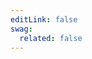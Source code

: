 ```yaml
---
editLink: false
swag:
  related: false
---
```


<SwagLanding image="https://store.shopware.com/media/image/themes-illustration.png">
    <template #title>Craft beautiful themes that inspire</template>
    <template #description>
        <p>Themes allow merchants transport their brand and identity. They are the way they present their products and services. Create a theme and sell it on the store, so merchants can use it in their stores.</p>
        <p>Shopware's theme system is based on [Twig.js](#) and an inheritance mechanism, so you can write individual themes without breaking Shopware's core functionalities.</p>
    </template>
    <template #ctas>
        <PageRef page="/docs/guides/plugins/themes/create-a-theme.html" title="Create a Theme" sub="Create your first theme from scratch, install and activate it in your development store." />
    </template>
    <template #exposed>
        <SwagLandingCardList>
            <template #title>Starter guides</template>
            <template #description>
                The amount of topics to start with can be overwhelming. For that reason we have prepared a handful of step-by-step tutorials to follow along that make you familiar with some of our concepts:
            </template>
            <template #cards>
                <SwagLandingCard page="/docs/guides/plugins/apps/app-scripts/">
                    <template #title>App Scripts</template>
                    <template #description>Leverage App Scripts to customize the checkout or fetch additional data in your Storefront.</template>
                </SwagLandingCard>
                <SwagLandingCard page="/docs/guides/plugins/apps/app-scripts/">
                    <template #title>Custom Templates</template>
                    <template #description>Custom templates let you extend or modify the appearance of parts of your storefront.</template>
                </SwagLandingCard>
                <SwagLandingCard page="/docs/guides/plugins/apps/starter/starter-admin-extension.html">
                    <template #title>Admin Extensions</template>
                    <template #description>Build powerful modules for the admin panel using our new Admin Extension API.</template>
                </SwagLandingCard>
            </template>
        </SwagLandingCardList>
    </template>
</SwagLanding>